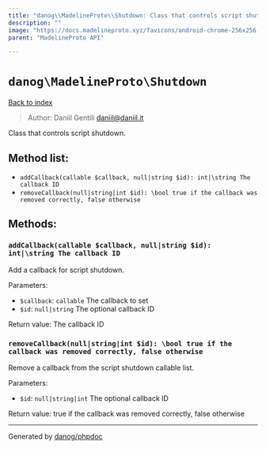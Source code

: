```yaml
---
title: "danog\\MadelineProto\\Shutdown: Class that controls script shutdown."
description: ""
image: "https://docs.madelineproto.xyz/favicons/android-chrome-256x256.png"
parent: "MadelineProto API"

---
```

# `danog\MadelineProto\Shutdown`
[Back to index](../../index.md)

> Author: Daniil Gentili <daniil@daniil.it>  
  

Class that controls script shutdown.  




## Method list:
* `addCallback(callable $callback, null|string $id): int|\string The callback ID`
* `removeCallback(null|string|int $id): \bool true if the callback was removed correctly, false otherwise`

## Methods:
### `addCallback(callable $callback, null|string $id): int|\string The callback ID`

Add a callback for script shutdown.


Parameters:

* `$callback`: `callable` The callback to set  
* `$id`: `null|string` The optional callback ID  


Return value: The callback ID


### `removeCallback(null|string|int $id): \bool true if the callback was removed correctly, false otherwise`

Remove a callback from the script shutdown callable list.


Parameters:

* `$id`: `null|string|int` The optional callback ID  


Return value: true if the callback was removed correctly, false otherwise


---
Generated by [danog/phpdoc](https://phpdoc.daniil.it)
